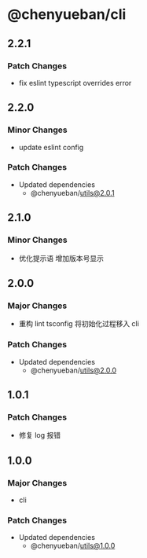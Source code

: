 # @chenyueban/cli

## 2.2.1

### Patch Changes

- fix eslint typescript overrides error

## 2.2.0

### Minor Changes

- update eslint config

### Patch Changes

- Updated dependencies
  - @chenyueban/utils@2.0.1

## 2.1.0

### Minor Changes

- 优化提示语 增加版本号显示

## 2.0.0

### Major Changes

- 重构 lint tsconfig 将初始化过程移入 cli

### Patch Changes

- Updated dependencies
  - @chenyueban/utils@2.0.0

## 1.0.1

### Patch Changes

- 修复 log 报错

## 1.0.0

### Major Changes

- cli

### Patch Changes

- Updated dependencies
  - @chenyueban/utils@1.0.0
